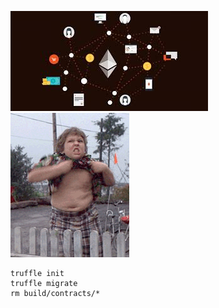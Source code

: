 ![alt text](img/img0.jpg)
![alt text](img/img1.gif)

```
truffle init
truffle migrate
rm build/contracts/*
```
